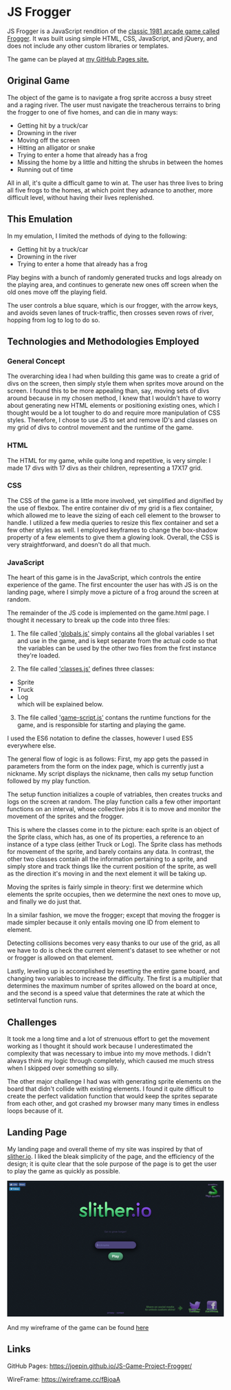 # JS Frogger

JS Frogger is a JavaScript rendition of the [classic 1981 arcade game called Frogger](https://en.wikipedia.org/wiki/Frogger). It was built using simple HTML, CSS, JavaScript, and jQuery, and does not include any other custom libraries or templates.

The game can be played at [my GitHub Pages site.](https://joepin.github.io/JS-Game-Project-Frogger/)

## Original Game

The object of the game is to navigate a frog sprite accross a busy street and a raging river. The user must navigate the treacherous terrains to bring the frogger to one of five homes, and can die in many ways:

- Getting hit by a truck/car
- Drowning in the river
- Moving off the screen
- Hitting an alligator or snake
- Trying to enter a home that already has a frog
- Missing the home by a little and hitting the shrubs in between the homes
- Running out of time

All in all, it's quite a difficult game to win at. The user has three lives to bring all five frogs to the homes, at which point they advance to another, more difficult level, without having their lives replenished.

## This Emulation

In my emulation, I limited the methods of dying to the following:

- Getting hit by a truck/car
- Drowning in the river
- Trying to enter a home that already has a frog

Play begins with a bunch of randomly generated trucks and logs already on the playing area, and continues to generate new ones off screen when the old ones move off the playing field.

The user controls a blue square, which is our frogger, with the arrow keys, and avoids seven lanes of truck-traffic, then crosses seven rows of river, hopping from log to log to do so.

## Technologies and Methodologies Employed

### General Concept

The overarching idea I had when building this game was to create a grid of divs on the screen, then simply style them when sprites move around on the screen. I found this to be more appealing than, say, moving sets of divs around because in my chosen method, I knew that I wouldn't have to worry about generating new HTML elements or positioning existing ones, which I thought would be a lot tougher to do and require more manipulation of CSS styles. Therefore, I chose to use JS to set and remove ID's and classes on my grid of divs to control movement and the runtime of the game.

### HTML

The HTML for my game, while quite long and repetitive, is very simple: I made 17 divs with 17 divs as their children, representing a 17X17 grid.

### CSS

The CSS of the game is a little more involved, yet simplified and dignified by the use of flexbox. The entire container div of my grid is a flex container, which allowed me to leave the sizing of each cell element to the browser to handle. I utilized a few media queries to resize this flex container and set a few other styles as well. I employed keyframes to change the box-shadow property of a few elements to give them a glowing look. Overall, the CSS is very straightforward, and doesn't do all that much.

### JavaScript

The heart of this game is in the JavaScript, which controls the entire experience of the game. The first encounter the user has with JS is on the landing page, where I simply move a picture of a frog around the screen at random.

The remainder of the JS code is implemented on the game.html page. I thought it necessary to break up the code into three files:

1) The file called ['globals.js'](scripts/globals.js) simply contains all the global variables I set and use in the game, and is kept separate from the actual code so that the variables can be used by the other two files from the first instance they're loaded.

2) The file called ['classes.js'](scripts/classes.js) defines three classes:
  - Sprite
  - Truck
  - Log  
   which will be explained below.

3) The file called ['game-script.js'](scripts/game-script.js) contans the runtime functions for the game, and is responsible for starting and playing the game.

I used the ES6 notation to define the classes, however I used ES5 everywhere else. 

The general flow of logic is as follows:
First, my app gets the passed in parameters from the form on the index page, which is currently just a nickname. My script displays the nickname, then calls my setup function followed by my play function. 

The setup function initializes a couple of vatriables, then creates trucks and logs on the screen at random. The play function calls a few other important functions on an interval, whose collective jobs it is to move and monitor the movement of the sprites and the frogger.

This is where the classes come in to the picture: each sprite is an object of the Sprite class, which has, as one of its properties, a reference to an instance of a type class (either Truck or Log). The Sprite class has methods for movement of the sprite, and barely contains any data. In contrast, the other two classes contain all the information pertaining to a sprite, and simply store and track things like the current position of the sprite, as well as the direction it's moving in and the next element it will be taking up.

Moving the sprites is fairly simple in theory: first we determine which elements the sprite occupies, then we determine the next ones to move up, and finally we do just that.

In a similar fashion, we move the frogger; except that moving the frogger is made simpler because it only entails moving one ID from element to element.

Detecting collisions becomes very easy thanks to our use of the grid, as all we have to do is check the current element's dataset to see whether or not or frogger is allowed on that element.

Lastly, leveling up is accomplished by resetting the entire game board, and changing two variables to increase the difficulty. The first is a multiplier that determines the maximum number of sprites allowed on the board at once, and the second is a speed value that determines the rate at which the setInterval function runs.

## Challenges

It took me a long time and a lot of strenuous effort to get the movement working as I thought it should work because I underestimated the complexity that was necessary to imbue into my move methods. I didn't always think my logic through completely, which caused me much stress when I skipped over something so silly.

The other major challenge I had was with generating sprite elements on the board that didn't collide with existing elements. I found it quite difficult to create the perfect validation function that would keep the sprites separate from each other, and got crashed my browser many many times in endless loops because of it.

## Landing Page

My landing page and overall theme of my site was inspired by that of [slither.io](http://slither.io/). I liked the bleak simplicity of the page, and the efficiency of the design; it is quite clear that the sole purpose of the page is to get the user to play the game as quickly as possible.

![slither.io landing page](assets/landing-idea.png)

And my wireframe of the game can be found [here](https://wireframe.cc/fBjoaA)

## Links

GitHub Pages: https://joepin.github.io/JS-Game-Project-Frogger/

WireFrame: https://wireframe.cc/fBjoaA
